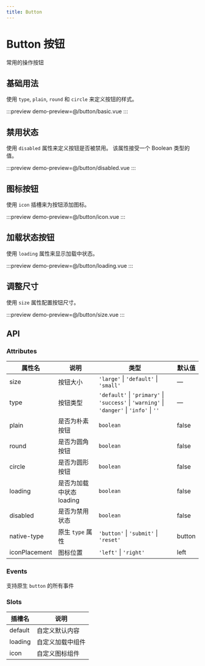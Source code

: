 ```yaml
---
title: Button
---
```


# Button 按钮

常用的操作按钮

## 基础用法

使用 `type`, `plain`, `round` 和 `circle` 来定义按钮的样式。

:::preview
demo-preview=@/button/basic.vue
:::

## 禁用状态

使用 `disabled` 属性来定义按钮是否被禁用。 该属性接受一个 Boolean 类型的值。

:::preview
demo-preview=@/button/disabled.vue
:::

## 图标按钮

使用 `icon` 插槽来为按钮添加图标。

:::preview
demo-preview=@/button/icon.vue
:::

## 加载状态按钮

使用 `loading` 属性来显示加载中状态。

:::preview
demo-preview=@/button/loading.vue
:::

## 调整尺寸

使用 `size` 属性配置按钮尺寸。

:::preview
demo-preview=@/button/size.vue
:::

## API

### Attributes

| 属性名        | 说明                     | 类型                                                                                       | 默认值 |
| ------------- | ------------------------ | ------------------------------------------------------------------------------------------ | ------ |
| size          | 按钮大小                 | `'large'` \| `'default'` \| `'small'`                                                      | —      |
| type          | 按钮类型                 | `'default'` \| `'primary'` \| `'success'` \| `'warning'` \| `'danger'` \| `'info'` \| `''` | —      |
| plain         | 是否为朴素按钮           | `boolean`                                                                                  | false  |
| round         | 是否为圆角按钮           | `boolean`                                                                                  | false  |
| circle        | 是否为圆形按钮           | `boolean`                                                                                  | false  |
| loading       | 是否为加载中状态 loading | `boolean`                                                                                  | false  |
| disabled      | 是否为禁用状态           | `boolean`                                                                                  | false  |
| native-type   | 原生 `type` 属性         | `'button'` \| `'submit'` \| `'reset'`                                                      | button |
| iconPlacement | 图标位置                 | `'left'` \| `'right'`                                                                      | left   |

### Events

支持原生 `button` 的所有事件

### Slots

| 插槽名  | 说明             |
| ------- | ---------------- |
| default | 自定义默认内容   |
| loading | 自定义加载中组件 |
| icon    | 自定义图标组件   |
